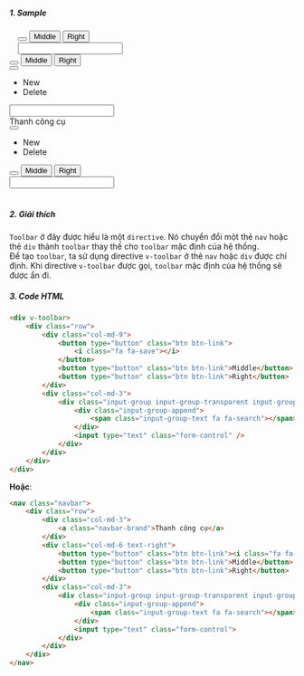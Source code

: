 ##### 1. Sample
<div class="navbar" style="padding-left: 15px">
    <div class="row">
        <div class="col-md-9">
            <button type="button" class="btn btn-link"><i class="fa fa-save"></i></button>
            <button type="button" class="btn btn-link">Middle</button>
            <button type="button" class="btn btn-link">Right</button>
        </div>
        <div class="col-md-3">
            <div class="input-group input-group-transparent input-group-search">
                <div class="input-group-append">
                    <span class="input-group-text fa fa-search"></span>
                </div>
                <input type="text" class="form-control" />
            </div>
        </div>
    </div>
</div>

<div class="navbar mt-2">
    <div class="row">
        <div class="col-9 col-md-6">
            <button type="button" class="btn btn-link"><i class="fa fa-save"></i></button>
            <button type="button" class="btn btn-link">Middle</button>
            <button type="button" class="btn btn-link">Right</button>
        </div>
        <div class="col-3 col-md-3 text-right">
            <button class="btn btn-link dropdown-toggle text-white">
                <i class="fas fa-ellipsis-v"></i>
            </button>
            <ul class="dropdown-menu dropdown-menu-right">
                <li class="dropdown-item">New</li>
                <li class="dropdown-item">Delete</li>
            </ul>
        </div>
        <div class="col-12 col-md-3">
            <div class="input-group input-group-transparent input-group-search">
                <div class="input-group-append">
                    <span class="input-group-text fa fa-search"></span>
                </div>
                <input type="text" class="form-control" />
            </div>
        </div>
    </div>
</div>

<nav class="navbar mt-2">
    <div class="row">
        <div class="col-9 col-md-3">
            <a class="navbar-brand">Thanh công cụ</a>
        </div>
        <div class="col-3 col-md-3 text-right .d-block .d-sm-none">
            <button class="btn btn-link dropdown-toggle text-white">
                <i class="fas fa-ellipsis-v"></i>
            </button>
            <ul class="dropdown-menu dropdown-menu-right">
                <li class="dropdown-item">New</li>
                <li class="dropdown-item">Delete</li>
            </ul>
        </div>
        <div class="col-12 col-md-6 text-right">
            <button type="button" class="btn btn-link"><i class="fa fa-save"></i></button>
            <button type="button" class="btn btn-link">Middle</button>
            <button type="button" class="btn btn-link">Right</button>
        </div>
        <div class="col-12 col-md-3">
            <div class="input-group input-group-transparent input-group-search">
                <div class="input-group-append">
                    <span class="input-group-text fa fa-search"></span>
                </div>
                <input type="text" class="form-control">
            </div>
        </div>
    </div>
</nav>
<br />

##### 2. Giải thích  
`Toolbar` ở đây được hiểu là một `directive`. Nó chuyển đổi một thẻ `nav` hoặc thẻ `div` thành `toolbar` thay thế cho `toolbar` mặc định của hệ thống.  
Để tạo `toolbar`, ta sử dụng directive `v-toolbar` ở thẻ `nav` hoặc `div` được chỉ định. Khi directive `v-toolbar` được gọi, `toolbar` mặc định của hệ thống sẽ được ẩn đi.

##### 3. Code HTML
```html
<div v-toolbar>
    <div class="row">
        <div class="col-md-9">
            <button type="button" class="btn btn-link">
                <i class="fa fa-save"></i>
            </button>
            <button type="button" class="btn btn-link">Middle</button>
            <button type="button" class="btn btn-link">Right</button>
        </div>
        <div class="col-md-3">
            <div class="input-group input-group-transparent input-group-search">
                <div class="input-group-append">
                    <span class="input-group-text fa fa-search"></span>
                </div>
                <input type="text" class="form-control" />
            </div>
        </div>
    </div>
</div>
```
**Hoặc**:
```html
<nav class="navbar">
    <div class="row">
        <div class="col-md-3">
            <a class="navbar-brand">Thanh công cụ</a>
        </div>
        <div class="col-md-6 text-right">
            <button type="button" class="btn btn-link"><i class="fa fa-save"></i></button>
            <button type="button" class="btn btn-link">Middle</button>
            <button type="button" class="btn btn-link">Right</button>
        </div>
        <div class="col-md-3">
            <div class="input-group input-group-transparent input-group-search">
                <div class="input-group-append">
                    <span class="input-group-text fa fa-search"></span>
                </div>
                <input type="text" class="form-control">
            </div>
        </div>
    </div>
</nav>
```